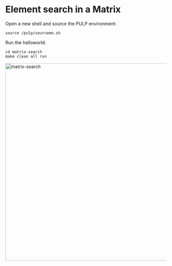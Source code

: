 # Element search in a Matrix

Open a new shell and source the PULP environment:
~~~~~shell
source /pulp/sourceme.sh
~~~~~

Run the helloworld:
~~~~~shell
cd matrix-search
make clean all run
~~~~~


<img width="616" alt="matrix-search" src="https://user-images.githubusercontent.com/59688721/134706208-3585308c-6e47-4a21-8d71-7545d5f6875e.PNG">
